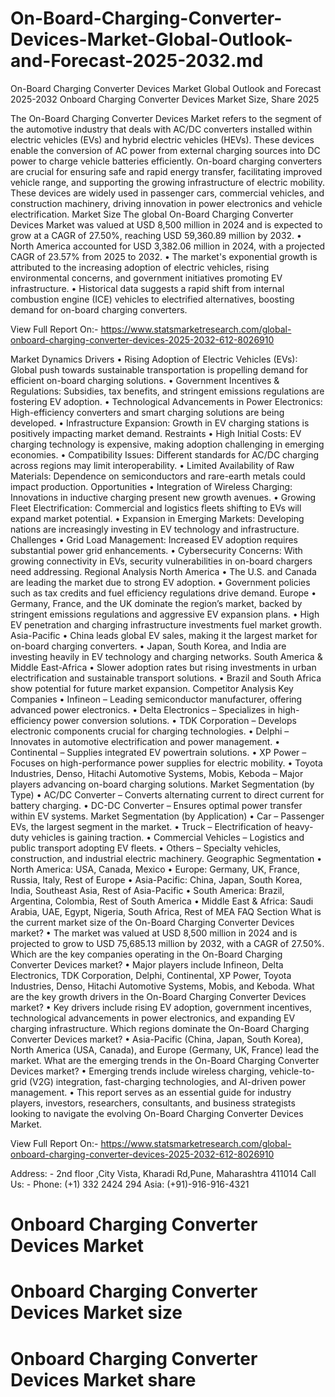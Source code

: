 # On-Board-Charging-Converter-Devices-Market-Global-Outlook-and-Forecast-2025-2032.md

On-Board Charging Converter Devices Market Global Outlook and Forecast 2025-2032
Onboard Charging Converter Devices Market Size, Share 2025


The On-Board Charging Converter Devices Market refers to the segment of the automotive industry that deals with AC/DC converters installed within electric vehicles (EVs) and hybrid electric vehicles (HEVs). These devices enable the conversion of AC power from external charging sources into DC power to charge vehicle batteries efficiently. On-board charging converters are crucial for ensuring safe and rapid energy transfer, facilitating improved vehicle range, and supporting the growing infrastructure of electric mobility. These devices are widely used in passenger cars, commercial vehicles, and construction machinery, driving innovation in power electronics and vehicle electrification.
Market Size
The global On-Board Charging Converter Devices Market was valued at USD 8,500 million in 2024 and is expected to grow at a CAGR of 27.50%, reaching USD 59,360.89 million by 2032.
•	North America accounted for USD 3,382.06 million in 2024, with a projected CAGR of 23.57% from 2025 to 2032.
•	The market's exponential growth is attributed to the increasing adoption of electric vehicles, rising environmental concerns, and government initiatives promoting EV infrastructure.
•	Historical data suggests a rapid shift from internal combustion engine (ICE) vehicles to electrified alternatives, boosting demand for on-board charging converters.

View Full Report On:- https://www.statsmarketresearch.com/global-onboard-charging-converter-devices-2025-2032-612-8026910

 
Market Dynamics
Drivers
•	Rising Adoption of Electric Vehicles (EVs): Global push towards sustainable transportation is propelling demand for efficient on-board charging solutions.
•	Government Incentives & Regulations: Subsidies, tax benefits, and stringent emissions regulations are fostering EV adoption.
•	Technological Advancements in Power Electronics: High-efficiency converters and smart charging solutions are being developed.
•	Infrastructure Expansion: Growth in EV charging stations is positively impacting market demand.
Restraints
•	High Initial Costs: EV charging technology is expensive, making adoption challenging in emerging economies.
•	Compatibility Issues: Different standards for AC/DC charging across regions may limit interoperability.
•	Limited Availability of Raw Materials: Dependence on semiconductors and rare-earth metals could impact production.
Opportunities
•	Integration of Wireless Charging: Innovations in inductive charging present new growth avenues.
•	Growing Fleet Electrification: Commercial and logistics fleets shifting to EVs will expand market potential.
•	Expansion in Emerging Markets: Developing nations are increasingly investing in EV technology and infrastructure.
Challenges
•	Grid Load Management: Increased EV adoption requires substantial power grid enhancements.
•	Cybersecurity Concerns: With growing connectivity in EVs, security vulnerabilities in on-board chargers need addressing.
Regional Analysis
North America
•	The U.S. and Canada are leading the market due to strong EV adoption.
•	Government policies such as tax credits and fuel efficiency regulations drive demand.
Europe
•	Germany, France, and the UK dominate the region’s market, backed by stringent emissions regulations and aggressive EV expansion plans.
•	High EV penetration and charging infrastructure investments fuel market growth.
Asia-Pacific
•	China leads global EV sales, making it the largest market for on-board charging converters.
•	Japan, South Korea, and India are investing heavily in EV technology and charging networks.
South America & Middle East-Africa
•	Slower adoption rates but rising investments in urban electrification and sustainable transport solutions.
•	Brazil and South Africa show potential for future market expansion.
Competitor Analysis
Key Companies
•	Infineon – Leading semiconductor manufacturer, offering advanced power electronics.
•	Delta Electronics – Specializes in high-efficiency power conversion solutions.
•	TDK Corporation – Develops electronic components crucial for charging technologies.
•	Delphi – Innovates in automotive electrification and power management.
•	Continental – Supplies integrated EV powertrain solutions.
•	XP Power – Focuses on high-performance power supplies for electric mobility.
•	Toyota Industries, Denso, Hitachi Automotive Systems, Mobis, Keboda – Major players advancing on-board charging solutions.
Market Segmentation (by Type)
•	AC/DC Converter – Converts alternating current to direct current for battery charging.
•	DC-DC Converter – Ensures optimal power transfer within EV systems.
Market Segmentation (by Application)
•	Car – Passenger EVs, the largest segment in the market.
•	Truck – Electrification of heavy-duty vehicles is gaining traction.
•	Commercial Vehicles – Logistics and public transport adopting EV fleets.
•	Others – Specialty vehicles, construction, and industrial electric machinery.
Geographic Segmentation
•	North America: USA, Canada, Mexico
•	Europe: Germany, UK, France, Russia, Italy, Rest of Europe
•	Asia-Pacific: China, Japan, South Korea, India, Southeast Asia, Rest of Asia-Pacific
•	South America: Brazil, Argentina, Colombia, Rest of South America
•	Middle East & Africa: Saudi Arabia, UAE, Egypt, Nigeria, South Africa, Rest of MEA
FAQ Section
What is the current market size of the On-Board Charging Converter Devices market?
•	The market was valued at USD 8,500 million in 2024 and is projected to grow to USD 75,685.13 million by 2032, with a CAGR of 27.50%.
Which are the key companies operating in the On-Board Charging Converter Devices market?
•	Major players include Infineon, Delta Electronics, TDK Corporation, Delphi, Continental, XP Power, Toyota Industries, Denso, Hitachi Automotive Systems, Mobis, and Keboda.
What are the key growth drivers in the On-Board Charging Converter Devices market?
•	Key drivers include rising EV adoption, government incentives, technological advancements in power electronics, and expanding EV charging infrastructure.
Which regions dominate the On-Board Charging Converter Devices market?
•	Asia-Pacific (China, Japan, South Korea), North America (USA, Canada), and Europe (Germany, UK, France) lead the market.
What are the emerging trends in the On-Board Charging Converter Devices market?
•	Emerging trends include wireless charging, vehicle-to-grid (V2G) integration, fast-charging technologies, and AI-driven power management.
•	This report serves as an essential guide for industry players, investors, researchers, consultants, and business strategists looking to navigate the evolving On-Board Charging Converter Devices Market.

View Full Report On:- https://www.statsmarketresearch.com/global-onboard-charging-converter-devices-2025-2032-612-8026910

Address: - 2nd floor ,City Vista, Kharadi Rd,Pune, Maharashtra 411014
              Call Us: - Phone: (+1) 332 2424 294
                               Asia: (+91)-916-916-4321
# Onboard Charging Converter Devices Market
# Onboard Charging Converter Devices Market size
# Onboard Charging Converter Devices Market share
